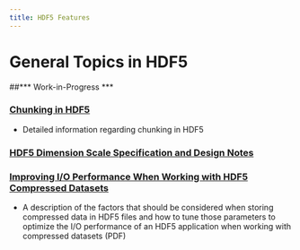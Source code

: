 ```yaml
---
title: HDF5 Features
---
```


# General Topics in HDF5

##\*\*\* Work-in-Progress \*\*\*

### [Chunking in HDF5](hdf5_topics/chunking_in_hdf5.md)
* Detailed information regarding chunking in HDF5
### [HDF5 Dimension Scale Specification and Design Notes](hdf5_topics/H5DS_Spec.pdf)
### [Improving I/O Performance When Working with HDF5 Compressed Datasets](hdf5_topics/HDF5-ImprovingIOPerformanceCompressedDatasets.pdf)
* A description of the factors that should be considered when storing compressed data in HDF5 files and how to tune those parameters to optimize the I/O performance of an HDF5 application when working with compressed datasets (PDF)


<!---
Parallel HDF5   Information on Parallel HDF5

Fill Value and Space Allocation Behavior    A table summarizing of the behavioral interactions of HDF5 fill value and storage allocation settings

H5Fill Behavior The library's fill value behavior for property list settings

SZIP Compression in HDF5    A description of SZIP compression in HDF5, H5Pset_szip, terms of use and copyright notice, and references

HDF5 Library Release Versions Numbers   A description of HDF5 library release version numbering

Using Identifiers   Description of how identifiers work

UTF-8 encoding in HDF5 applications Information on using UTF-8 encoding in HDF5 applications
-->
<!---
### [New Features](hdf5_topics/feature.md)
### [New Features](hdf5_topics/feature.md)
### [New Features](hdf5_topics/feature.md)
-->
